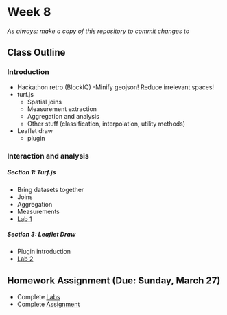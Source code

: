 # Week 8

*As always: make a copy of this repository to commit changes to*

## Class Outline

### Introduction
- Hackathon retro (BlockIQ)
-Minify geojson! Reduce irrelevant spaces!
- turf.js
  - Spatial joins
  - Measurement extraction
  - Aggregation and analysis
  - Other stuff (classification, interpolation, utility methods)
- Leaflet draw
  - plugin

### Interaction and analysis

##### Section 1: Turf.js
- Bring datasets together
- Joins
- Aggregation
- Measurements
- [Lab 1](lab/lab1)

##### Section 3: Leaflet Draw
- Plugin introduction
- [Lab 2](lab/lab2)

## Homework Assignment (Due: Sunday, March 27)

- Complete [Labs](lab)
- Complete [Assignment](assignment)
